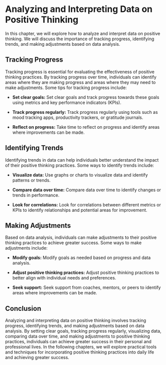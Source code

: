 Analyzing and Interpreting Data on Positive Thinking
=======================================================================================================

In this chapter, we will explore how to analyze and interpret data on positive thinking. We will discuss the importance of tracking progress, identifying trends, and making adjustments based on data analysis.

Tracking Progress
-----------------

Tracking progress is essential for evaluating the effectiveness of positive thinking practices. By tracking progress over time, individuals can identify areas where they are making progress and areas where they may need to make adjustments. Some tips for tracking progress include:

* **Set clear goals:** Set clear goals and track progress towards these goals using metrics and key performance indicators (KPIs).

* **Track progress regularly:** Track progress regularly using tools such as mood tracking apps, productivity trackers, or gratitude journals.

* **Reflect on progress:** Take time to reflect on progress and identify areas where improvements can be made.

Identifying Trends
------------------

Identifying trends in data can help individuals better understand the impact of their positive thinking practices. Some ways to identify trends include:

* **Visualize data:** Use graphs or charts to visualize data and identify patterns or trends.

* **Compare data over time:** Compare data over time to identify changes or trends in performance.

* **Look for correlations:** Look for correlations between different metrics or KPIs to identify relationships and potential areas for improvement.

Making Adjustments
------------------

Based on data analysis, individuals can make adjustments to their positive thinking practices to achieve greater success. Some ways to make adjustments include:

* **Modify goals:** Modify goals as needed based on progress and data analysis.

* **Adjust positive thinking practices:** Adjust positive thinking practices to better align with individual needs and preferences.

* **Seek support:** Seek support from coaches, mentors, or peers to identify areas where improvements can be made.

Conclusion
----------

Analyzing and interpreting data on positive thinking involves tracking progress, identifying trends, and making adjustments based on data analysis. By setting clear goals, tracking progress regularly, visualizing data, comparing data over time, and making adjustments to positive thinking practices, individuals can achieve greater success in their personal and professional lives. In the following chapters, we will explore practical tools and techniques for incorporating positive thinking practices into daily life and achieving greater success.
